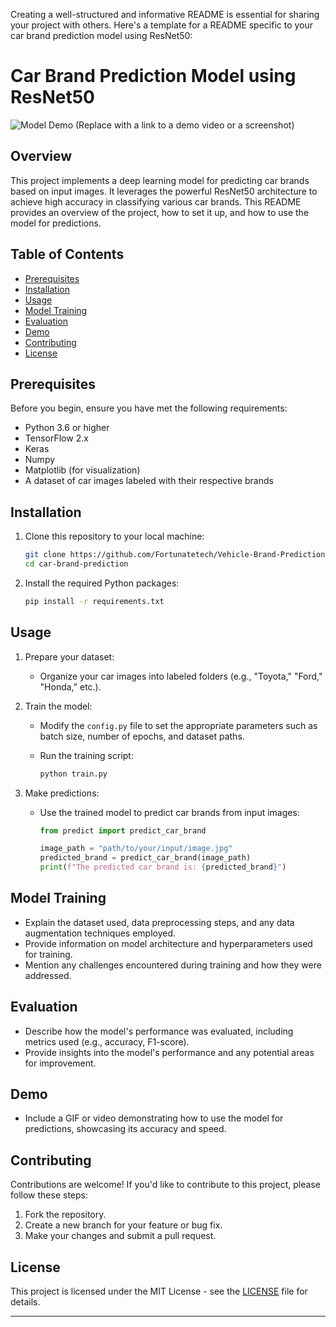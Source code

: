 Creating a well-structured and informative README is essential for sharing your project with others. Here's a template for a README specific to your car brand prediction model using ResNet50:

# Car Brand Prediction Model using ResNet50

![Model Demo](demo.gif) (Replace with a link to a demo video or a screenshot)

## Overview

This project implements a deep learning model for predicting car brands based on input images. It leverages the powerful ResNet50 architecture to achieve high accuracy in classifying various car brands. This README provides an overview of the project, how to set it up, and how to use the model for predictions.

## Table of Contents

- [Prerequisites](#prerequisites)
- [Installation](#installation)
- [Usage](#usage)
- [Model Training](#model-training)
- [Evaluation](#evaluation)
- [Demo](#demo)
- [Contributing](#contributing)
- [License](#license)

## Prerequisites

Before you begin, ensure you have met the following requirements:

- Python 3.6 or higher
- TensorFlow 2.x
- Keras
- Numpy
- Matplotlib (for visualization)
- A dataset of car images labeled with their respective brands

## Installation

1. Clone this repository to your local machine:

   ```bash
   git clone https://github.com/Fortunatetech/Vehicle-Brand-Prediction-Deep-Learning-Project-with-Deployment.git
   cd car-brand-prediction
   ```

2. Install the required Python packages:

   ```bash
   pip install -r requirements.txt
   ```

## Usage

1. Prepare your dataset:

   - Organize your car images into labeled folders (e.g., "Toyota," "Ford," "Honda," etc.).

2. Train the model:

   - Modify the `config.py` file to set the appropriate parameters such as batch size, number of epochs, and dataset paths.

   - Run the training script:

     ```bash
     python train.py
     ```

3. Make predictions:

   - Use the trained model to predict car brands from input images:

     ```python
     from predict import predict_car_brand

     image_path = "path/to/your/input/image.jpg"
     predicted_brand = predict_car_brand(image_path)
     print(f"The predicted car brand is: {predicted_brand}")
     ```

## Model Training

- Explain the dataset used, data preprocessing steps, and any data augmentation techniques employed.
- Provide information on model architecture and hyperparameters used for training.
- Mention any challenges encountered during training and how they were addressed.

## Evaluation

- Describe how the model's performance was evaluated, including metrics used (e.g., accuracy, F1-score).
- Provide insights into the model's performance and any potential areas for improvement.

## Demo

- Include a GIF or video demonstrating how to use the model for predictions, showcasing its accuracy and speed.

## Contributing

Contributions are welcome! If you'd like to contribute to this project, please follow these steps:

1. Fork the repository.
2. Create a new branch for your feature or bug fix.
3. Make your changes and submit a pull request.

## License

This project is licensed under the MIT License - see the [LICENSE](LICENSE) file for details.

---
